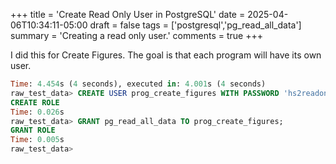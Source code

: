 +++
title = 'Create Read Only User in PostgreSQL'
date = 2025-04-06T10:34:11-05:00
draft = false
tags = ['postgresql','pg_read_all_data']
summary = 'Creating a read only user.'
comments = true
+++

I did this for Create Figures.
The goal is that each program will have its own user.

```sql
Time: 4.454s (4 seconds), executed in: 4.001s (4 seconds)
raw_test_data> CREATE USER prog_create_figures WITH PASSWORD 'hs2readonly';
CREATE ROLE
Time: 0.026s
raw_test_data> GRANT pg_read_all_data TO prog_create_figures;
GRANT ROLE
Time: 0.005s
raw_test_data>
```
